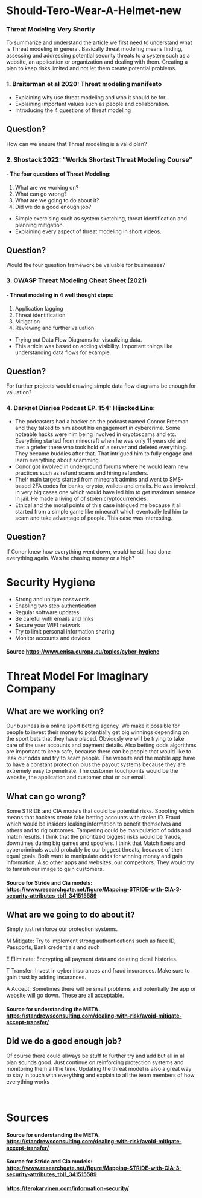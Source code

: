 # Should-Tero-Wear-A-Helmet-new

### Threat Modeling Very Shortly

<p>To summarize and understand the article we first need to understand what is Threat modeling in general. Basically threat modeling means finding, assessing and addressing potential security threats to a system such as a website, an application or organization and dealing with them. Creating a plan to keep risks limited and not let them create potential problems.</p>

###  1. Braiterman et al 2020: Threat modeling manifesto <br>
- Explaining why use threat modeling and who it should be for. <br>
- Explaining important values such as people and collaboration. <br>
- Introducing the 4 questions of threat modeling

## Question?
<p>How can we ensure that Threat modeling is a valid plan?</p>

### 2. Shostack 2022: "Worlds Shortest Threat Modeling Course" <br>
#### - The four questions of Threat Modeling:
1. What are we working on?
2. What can go wrong?
3. What are we going to do about it?
4. Did we do a good enough job?

- Simple exercising such as system sketching, threat identification and planning mitigation.
- Explaining every aspect of threat modeling in short videos.

## Question?
<p>Would the four question framework be valuable for businesses?</p>

### 3. OWASP Threat Modeling Cheat Sheet (2021) <br>
#### - Threat modeling in 4 well thought steps:
1. Application lagging
2. Threat identification
3. Mitigation
4. Reviewing and further valuation
   
- Trying out Data Flow Diagrams for visualizing data.
- This article was based on adding visibility. Important things like understanding data flows for example.

## Question?
<p> For further projects would drawing simple data flow diagrams be enough for valuation?</p>

### 4. Darknet Diaries Podcast EP. 154: Hijacked Line:

- The podcasters had a hacker on the podcast named Connor Freeman and they talked to him about his engagement in cybercrime. Some noteable hacks were him being involved in cryptoscams and etc. Everything started from minecraft when he was only 11 years old and met a griefer there who took hold of a server and deleted everything. They became buddies after that. That intrigued him to fully engage and learn everything about scamming.
- Conor got involved in underground forums where he would learn new practices such as refund scams and hiring refunders.
- Their main targets started from minecraft admins and went to SMS-based 2FA codes for banks, crypto, wallets and emails. He was involved in very big cases one which would have led him to get maximun sentece in jail. He made a living of of stolen cryptocurrencies.
- Ethical and the moral points of this case intrigued me because it all started from a simple game like minecraft which eventually led him to scam and take advantage of people. This case was interesting.

## Question?
<p>If Conor knew how everything went down, would he still had done everything again. Was he chasing money or a high?</p>

# Security Hygiene

- Strong and unique passwords
- Enabling two step authentication
- Regular software updates
- Be careful with emails and links
- Secure your WIFI network
- Try to limit personal information sharing
- Monitor accounts and devices
#### Source https://www.enisa.europa.eu/topics/cyber-hygiene

# Threat Model For Imaginary Company

## What are we working on?
<p>Our business is a online sport betting agency. We make it possible for people to invest their money to potentially get big winnings depending on the sport bets that they have placed. Obviously we will be trying to take care of the user accounts and payment details. Also betting odds algorithms are important to keep safe, because there can be people that would like to leak our odds and try to scam people. The website and the mobile app have to have a constant protection plus the payout systems because they are extremely easy to penetrate. The customer touchpoints would be the website, the application and customer chat or our email.</p>

## What can go wrong?
<p>Some STRIDE and CIA models that could be potential risks. Spoofing which means that hackers create fake betting accounts with stolen ID. Fraud which would be insiders leaking information to benefit themselves and others and to rig outcomes. Tampering could be manipulation of odds and match results. I think that the prioritized biggest risks would be frauds, downtimes during big games and spoofers. I think that Match fixers and cybercriminals would probably be our biggest threats, because of their equal goals. Both want to manipulate odds for winning money and gain information. Also other apps and websites, our competitors. They would try to tarnish our image to gain customers.</p>

#### Source for Stride and Cia models: https://www.researchgate.net/figure/Mapping-STRIDE-with-CIA-3-security-attributes_tbl1_341515589

## What are we going to do about it?
<p>Simply just reinforce our protection systems. 
   
M Mitigate: Try to implement strong authentications such as face ID, Passports, Bank credentials and such
   
E Eliminate: Encrypting all payment data and deleting detail histories.

T Transfer: Invest in cyber insurances and fraud insurances. Make sure to gain trust by adding insurances.

A Accept: Sometimes there will be small problems and potentially the app or website will go down. These are all acceptable.
</p>

#### Source for understanding the META. https://standrewsconsulting.com/dealing-with-risk/avoid-mitigate-accept-transfer/

## Did we do a good enough job?
<p>Of course there could allways be stuff to further try and add but all in all plan sounds good. Just continue on reinforcing protection systems and monitoring them all the time. Updating the threat model is also a great way to stay in touch with everything and explain to all the team members of how everything works</p> <br>

# Sources
#### Source for understanding the META. https://standrewsconsulting.com/dealing-with-risk/avoid-mitigate-accept-transfer/
#### Source for Stride and Cia models: https://www.researchgate.net/figure/Mapping-STRIDE-with-CIA-3-security-attributes_tbl1_341515589
#### https://terokarvinen.com/information-security/
